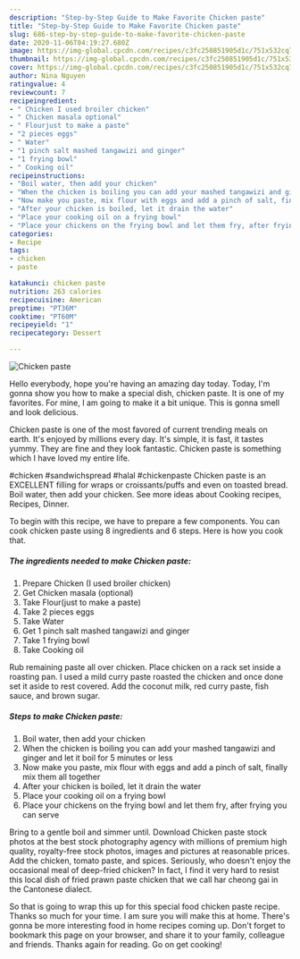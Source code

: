 ```yaml
---
description: "Step-by-Step Guide to Make Favorite Chicken paste"
title: "Step-by-Step Guide to Make Favorite Chicken paste"
slug: 686-step-by-step-guide-to-make-favorite-chicken-paste
date: 2020-11-06T04:19:27.680Z
image: https://img-global.cpcdn.com/recipes/c3fc250851905d1c/751x532cq70/chicken-paste-recipe-main-photo.jpg
thumbnail: https://img-global.cpcdn.com/recipes/c3fc250851905d1c/751x532cq70/chicken-paste-recipe-main-photo.jpg
cover: https://img-global.cpcdn.com/recipes/c3fc250851905d1c/751x532cq70/chicken-paste-recipe-main-photo.jpg
author: Nina Nguyen
ratingvalue: 4
reviewcount: 7
recipeingredient:
- " Chicken I used broiler chicken"
- " Chicken masala optional"
- " Flourjust to make a paste"
- "2 pieces eggs"
- " Water"
- "1 pinch salt mashed tangawizi and ginger"
- "1 frying bowl"
- " Cooking oil"
recipeinstructions:
- "Boil water, then add your chicken"
- "When the chicken is boiling you can add your mashed tangawizi and ginger and let it boil for 5 minutes or less"
- "Now make you paste, mix flour with eggs and add a pinch of salt, finally mix them all together"
- "After your chicken is boiled, let it drain the water"
- "Place your cooking oil on a frying bowl"
- "Place your chickens on the frying bowl and let them fry, after frying you can serve"
categories:
- Recipe
tags:
- chicken
- paste

katakunci: chicken paste 
nutrition: 263 calories
recipecuisine: American
preptime: "PT36M"
cooktime: "PT60M"
recipeyield: "1"
recipecategory: Dessert

---
```



![Chicken paste](https://img-global.cpcdn.com/recipes/c3fc250851905d1c/751x532cq70/chicken-paste-recipe-main-photo.jpg)

Hello everybody, hope you're having an amazing day today. Today, I'm gonna show you how to make a special dish, chicken paste. It is one of my favorites. For mine, I am going to make it a bit unique. This is gonna smell and look delicious.

Chicken paste is one of the most favored of current trending meals on earth. It's enjoyed by millions every day. It's simple, it is fast, it tastes yummy. They are fine and they look fantastic. Chicken paste is something which I have loved my entire life.

#chicken #sandwichspread #halal #chickenpaste Chicken paste is an EXCELLENT filling for wraps or croissants/puffs and even on toasted bread. Boil water, then add your chicken. See more ideas about Cooking recipes, Recipes, Dinner.


To begin with this recipe, we have to prepare a few components. You can cook chicken paste using 8 ingredients and 6 steps. Here is how you cook that.

<!--inarticleads1-->

##### The ingredients needed to make Chicken paste:

1. Prepare  Chicken (I used broiler chicken)
1. Get  Chicken masala (optional)
1. Take  Flour(just to make a paste)
1. Take 2 pieces eggs
1. Take  Water
1. Get 1 pinch salt mashed tangawizi and ginger
1. Take 1 frying bowl
1. Take  Cooking oil


Rub remaining paste all over chicken. Place chicken on a rack set inside a roasting pan. I used a mild curry paste roasted the chicken and once done set it aside to rest covered. Add the coconut milk, red curry paste, fish sauce, and brown sugar. 

<!--inarticleads2-->

##### Steps to make Chicken paste:

1. Boil water, then add your chicken
1. When the chicken is boiling you can add your mashed tangawizi and ginger and let it boil for 5 minutes or less
1. Now make you paste, mix flour with eggs and add a pinch of salt, finally mix them all together
1. After your chicken is boiled, let it drain the water
1. Place your cooking oil on a frying bowl
1. Place your chickens on the frying bowl and let them fry, after frying you can serve


Bring to a gentle boil and simmer until. Download Chicken paste stock photos at the best stock photography agency with millions of premium high quality, royalty-free stock photos, images and pictures at reasonable prices. Add the chicken, tomato paste, and spices. Seriously, who doesn&#39;t enjoy the occasional meal of deep-fried chicken? In fact, I find it very hard to resist this local dish of fried prawn paste chicken that we call har cheong gai in the Cantonese dialect. 

So that is going to wrap this up for this special food chicken paste recipe. Thanks so much for your time. I am sure you will make this at home. There's gonna be more interesting food in home recipes coming up. Don't forget to bookmark this page on your browser, and share it to your family, colleague and friends. Thanks again for reading. Go on get cooking!
